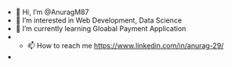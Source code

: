 - 👋 Hi, I’m @AnuragM87
- 👀 I’m interested in Web Development, Data Science
- 🌱 I’m currently learning Gloabal Payment Application
- - 📫 How to reach me https://www.linkedin.com/in/anurag-29/
- <!---
- 💞️ I’m looking to collaborate on 


<!---
AnuragM87/AnuragM87 is a ✨ special ✨ repository because its `README.md` (this file) appears on your GitHub profile.
You can click the Preview link to take a look at your changes.
--->

